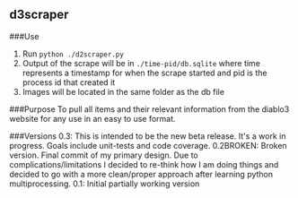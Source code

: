 d3scraper
---------

###Use
1. Run `python ./d2scraper.py`
1. Output of the scrape will be in `./time-pid/db.sqlite` where time represents a timestamp for when the scrape started and pid is the process id that created it
1. Images will be located in the same folder as the db file

###Purpose
To pull all items and their relevant information from the diablo3 website for any use in an easy to use format.

###Versions
0.3: This is intended to be the new beta release. It's a work in progress. Goals include unit-tests and code coverage.
0.2BROKEN: Broken version. Final commit of my primary design. Due to complications/limitations I decided to re-think how I am doing things and decided to go with a more clean/proper approach after learning python multiprocessing.
0.1: Initial partially working version